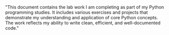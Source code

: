 "This document contains the lab work I am completing as part of my Python programming studies. 
It includes various exercises and projects that demonstrate my understanding and application of core Python concepts.
The work reflects my ability to write clean, efficient, and well-documented code."
